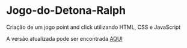 # Jogo-do-Detona-Ralph
Criação de um jogo point and click utilizando HTML, CSS e JavaScript

A versão atualizada pode ser encontrada [AQUI](https://igor-wolf.github.io/Jogo-do-Detona-Ralph/)
